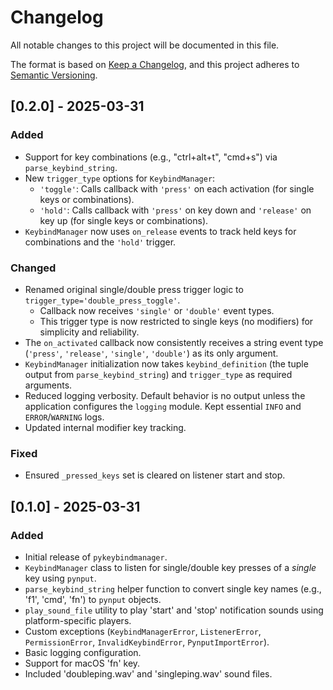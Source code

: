 # Changelog

All notable changes to this project will be documented in this file.

The format is based on [Keep a Changelog](https://keepachangelog.com/en/1.0.0/),
and this project adheres to [Semantic Versioning](https://semver.org/spec/v2.0.0.html).

## [0.2.0] - 2025-03-31

### Added

-   Support for key combinations (e.g., "ctrl+alt+t", "cmd+s") via `parse_keybind_string`.
-   New `trigger_type` options for `KeybindManager`:
    -   `'toggle'`: Calls callback with `'press'` on each activation (for single keys or combinations).
    -   `'hold'`: Calls callback with `'press'` on key down and `'release'` on key up (for single keys or combinations).
-   `KeybindManager` now uses `on_release` events to track held keys for combinations and the `'hold'` trigger.

### Changed

-   Renamed original single/double press trigger logic to `trigger_type='double_press_toggle'`.
    -   Callback now receives `'single'` or `'double'` event types.
    -   This trigger type is now restricted to single keys (no modifiers) for simplicity and reliability.
-   The `on_activated` callback now consistently receives a string event type (`'press'`, `'release'`, `'single'`, `'double'`) as its only argument.
-   `KeybindManager` initialization now takes `keybind_definition` (the tuple output from `parse_keybind_string`) and `trigger_type` as required arguments.
-   Reduced logging verbosity. Default behavior is no output unless the application configures the `logging` module. Kept essential `INFO` and `ERROR`/`WARNING` logs.
-   Updated internal modifier key tracking.

### Fixed

-   Ensured `_pressed_keys` set is cleared on listener start and stop.

## [0.1.0] - 2025-03-31

### Added

-   Initial release of `pykeybindmanager`.
-   `KeybindManager` class to listen for single/double key presses of a *single* key using `pynput`.
-   `parse_keybind_string` helper function to convert single key names (e.g., 'f1', 'cmd', 'fn') to `pynput` objects.
-   `play_sound_file` utility to play 'start' and 'stop' notification sounds using platform-specific players.
-   Custom exceptions (`KeybindManagerError`, `ListenerError`, `PermissionError`, `InvalidKeybindError`, `PynputImportError`).
-   Basic logging configuration.
-   Support for macOS 'fn' key.
-   Included 'doubleping.wav' and 'singleping.wav' sound files.
